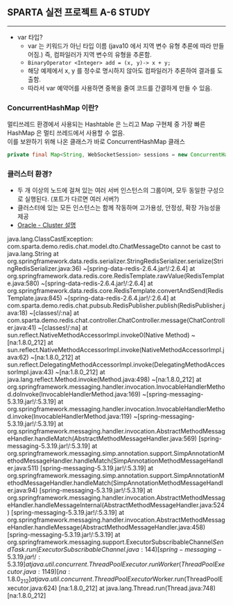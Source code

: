 ## SPARTA 실전 프로젝트 A-6 STUDY

---
- var 타입?
  - var 는 키워드가 아닌 타입 이름 (java10 에서 지역 변수 유형 추론에 따라 만들어짐.)
  즉, 컴파일러가 지역 변수의 유형을 추론함.
  - `BinaryOperator <Integer> add = (x, y)-> x + y;`
  - 해당 예제에서 x, y 를 정수로 명시하지 않아도 컴파일러가 추론하여 결과를 도출함.
  - 따라서 var 예약어를 사용하면 중복을 줄여 코드를 간결하게 만들 수 있음.

### ConcurrentHashMap 이란?
멀티쓰레드 환경에서 사용되는 Hashtable 은 느리고 Map 구현체 중 가장 빠른 HashMap 은 멀티 쓰레드에서 사용할 수 없음.\
이를 보완하기 위해 나온 클래스가 바로 ConcurrentHashMap 클래스
```java
private final Map<String, WebSocketSession> sessions = new ConcurrentHashMap<>();
```

### 클러스터 환경?
- 두 개 이상의 노드에 걸쳐 있는 여러 서버 인스턴스의 그룹이며, 모두 동일한 구성으로 실행된다. (포트가 다르면 여러 서버?)
- 클러스터에 있는 모든 인스턴스는 함께 작동하며 고가용성, 안정성, 확장 가능성을 제공
- [Oracle - Cluster 설명](https://docs.oracle.com/cd/E19146-01/820-5654/gehht/index.html)


java.lang.ClassCastException: com.sparta.demo.redis.chat.model.dto.ChatMessageDto cannot be cast to java.lang.String
at org.springframework.data.redis.serializer.StringRedisSerializer.serialize(StringRedisSerializer.java:36) ~[spring-data-redis-2.6.4.jar!/:2.6.4]
at org.springframework.data.redis.core.RedisTemplate.rawValue(RedisTemplate.java:580) ~[spring-data-redis-2.6.4.jar!/:2.6.4]
at org.springframework.data.redis.core.RedisTemplate.convertAndSend(RedisTemplate.java:845) ~[spring-data-redis-2.6.4.jar!/:2.6.4]
at com.sparta.demo.redis.chat.pubsub.RedisPublisher.publish(RedisPublisher.java:18) ~[classes!/:na]
at com.sparta.demo.redis.chat.controller.ChatController.message(ChatController.java:41) ~[classes!/:na]
at sun.reflect.NativeMethodAccessorImpl.invoke0(Native Method) ~[na:1.8.0_212]
at sun.reflect.NativeMethodAccessorImpl.invoke(NativeMethodAccessorImpl.java:62) ~[na:1.8.0_212]
at sun.reflect.DelegatingMethodAccessorImpl.invoke(DelegatingMethodAccessorImpl.java:43) ~[na:1.8.0_212]
at java.lang.reflect.Method.invoke(Method.java:498) ~[na:1.8.0_212]
at org.springframework.messaging.handler.invocation.InvocableHandlerMethod.doInvoke(InvocableHandlerMethod.java:169) ~[spring-messaging-5.3.19.jar!/:5.3.19]
at org.springframework.messaging.handler.invocation.InvocableHandlerMethod.invoke(InvocableHandlerMethod.java:119) ~[spring-messaging-5.3.19.jar!/:5.3.19]
at org.springframework.messaging.handler.invocation.AbstractMethodMessageHandler.handleMatch(AbstractMethodMessageHandler.java:569) [spring-messaging-5.3.19.jar!/:5.3.19]
at org.springframework.messaging.simp.annotation.support.SimpAnnotationMethodMessageHandler.handleMatch(SimpAnnotationMethodMessageHandler.java:511) [spring-messaging-5.3.19.jar!/:5.3.19]
at org.springframework.messaging.simp.annotation.support.SimpAnnotationMethodMessageHandler.handleMatch(SimpAnnotationMethodMessageHandler.java:94) [spring-messaging-5.3.19.jar!/:5.3.19]
at org.springframework.messaging.handler.invocation.AbstractMethodMessageHandler.handleMessageInternal(AbstractMethodMessageHandler.java:524) [spring-messaging-5.3.19.jar!/:5.3.19]
at org.springframework.messaging.handler.invocation.AbstractMethodMessageHandler.handleMessage(AbstractMethodMessageHandler.java:458) [spring-messaging-5.3.19.jar!/:5.3.19]
at org.springframework.messaging.support.ExecutorSubscribableChannel$SendTask.run(ExecutorSubscribableChannel.java:144) [spring-messaging-5.3.19.jar!/:5.3.19]
at java.util.concurrent.ThreadPoolExecutor.runWorker(ThreadPoolExecutor.java:1149) [na:1.8.0_212]
at java.util.concurrent.ThreadPoolExecutor$Worker.run(ThreadPoolExecutor.java:624) [na:1.8.0_212]
at java.lang.Thread.run(Thread.java:748) [na:1.8.0_212]
